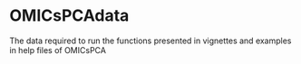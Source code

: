 # OMICsPCAdata
The data required to run the functions presented in vignettes and examples in help files of OMICsPCA
